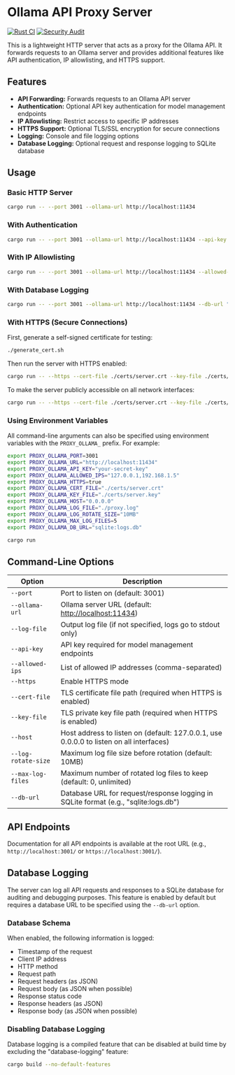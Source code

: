 # Ollama API Proxy Server

[![Rust CI](https://github.com/hehaoqian/ollama-proxy/actions/workflows/rust-ci.yml/badge.svg)](https://github.com/hehaoqian/ollama-proxy/actions/workflows/rust-ci.yml)
[![Security Audit](https://github.com/hehaoqian/ollama-proxy/actions/workflows/security-audit.yml/badge.svg)](https://github.com/hehaoqian/ollama-proxy/actions/workflows/security-audit.yml)

This is a lightweight HTTP server that acts as a proxy for the Ollama API. It forwards requests to an Ollama server and provides additional features like API authentication, IP allowlisting, and HTTPS support.

## Features

- **API Forwarding:** Forwards requests to an Ollama API server
- **Authentication:** Optional API key authentication for model management endpoints
- **IP Allowlisting:** Restrict access to specific IP addresses
- **HTTPS Support:** Optional TLS/SSL encryption for secure connections
- **Logging:** Console and file logging options
- **Database Logging:** Optional request and response logging to SQLite database

## Usage

### Basic HTTP Server

```bash
cargo run -- --port 3001 --ollama-url http://localhost:11434
```

### With Authentication

```bash
cargo run -- --port 3001 --ollama-url http://localhost:11434 --api-key YOUR_SECRET_KEY
```

### With IP Allowlisting

```bash
cargo run -- --port 3001 --ollama-url http://localhost:11434 --allowed-ips "127.0.0.1,192.168.1.5"
```

### With Database Logging

```bash
cargo run -- --port 3001 --ollama-url http://localhost:11434 --db-url "sqlite:logs.db"
```

### With HTTPS (Secure Connections)

First, generate a self-signed certificate for testing:

```bash
./generate_cert.sh
```

Then run the server with HTTPS enabled:

```bash
cargo run -- --https --cert-file ./certs/server.crt --key-file ./certs/server.key
```

To make the server publicly accessible on all network interfaces:

```bash
cargo run -- --https --cert-file ./certs/server.crt --key-file ./certs/server.key --host 0.0.0.0
```

### Using Environment Variables

All command-line arguments can also be specified using environment variables with the `PROXY_OLLAMA_` prefix. For example:

```bash
export PROXY_OLLAMA_PORT=3001
export PROXY_OLLAMA_URL="http://localhost:11434"
export PROXY_OLLAMA_API_KEY="your-secret-key"
export PROXY_OLLAMA_ALLOWED_IPS="127.0.0.1,192.168.1.5"
export PROXY_OLLAMA_HTTPS=true
export PROXY_OLLAMA_CERT_FILE="./certs/server.crt"
export PROXY_OLLAMA_KEY_FILE="./certs/server.key"
export PROXY_OLLAMA_HOST="0.0.0.0"
export PROXY_OLLAMA_LOG_FILE="./proxy.log"
export PROXY_OLLAMA_LOG_ROTATE_SIZE="10MB"
export PROXY_OLLAMA_MAX_LOG_FILES=5
export PROXY_OLLAMA_DB_URL="sqlite:logs.db"

cargo run
```

## Command-Line Options

| Option | Description |
|--------|-------------|
| `--port` | Port to listen on (default: 3001) |
| `--ollama-url` | Ollama server URL (default: <http://localhost:11434>) |
| `--log-file` | Output log file (if not specified, logs go to stdout only) |
| `--api-key` | API key required for model management endpoints |
| `--allowed-ips` | List of allowed IP addresses (comma-separated) |
| `--https` | Enable HTTPS mode |
| `--cert-file` | TLS certificate file path (required when HTTPS is enabled) |
| `--key-file` | TLS private key file path (required when HTTPS is enabled) |
| `--host` | Host address to listen on (default: 127.0.0.1, use 0.0.0.0 to listen on all interfaces) |
| `--log-rotate-size` | Maximum log file size before rotation (default: 10MB) |
| `--max-log-files` | Maximum number of rotated log files to keep (default: 0, unlimited) |
| `--db-url` | Database URL for request/response logging in SQLite format (e.g., "sqlite:logs.db") |

## API Endpoints

Documentation for all API endpoints is available at the root URL (e.g., `http://localhost:3001/` or `https://localhost:3001/`).

## Database Logging

The server can log all API requests and responses to a SQLite database for auditing and debugging purposes. This feature is enabled by default but requires a database URL to be specified using the `--db-url` option.

### Database Schema

When enabled, the following information is logged:

- Timestamp of the request
- Client IP address
- HTTP method
- Request path
- Request headers (as JSON)
- Request body (as JSON when possible)
- Response status code
- Response headers (as JSON)
- Response body (as JSON when possible)

### Disabling Database Logging

Database logging is a compiled feature that can be disabled at build time by excluding the "database-logging" feature:

```bash
cargo build --no-default-features
```
